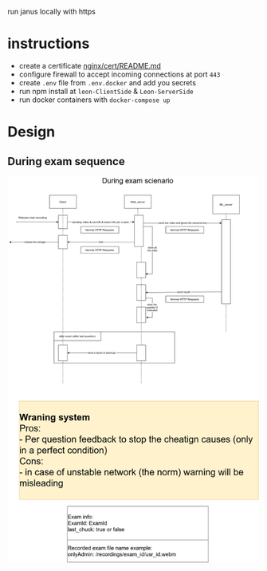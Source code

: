 run janus locally with https

# instructions
- create a certificate [nginx/cert/README.md](https://github.com/Leon-OnlineLearning/leon-all/blob/main/nginx/cert/README.md)
- configure firewall to accept incoming connections at port `443`
- create `.env` file from `.env.docker` and add you secrets
- run npm install at `leon-ClientSide` & `Leon-ServerSide`
- run docker containers with `docker-compose up`

# Design
## During exam sequence
![during exam sequenec](design/DuringExamSequence.png)